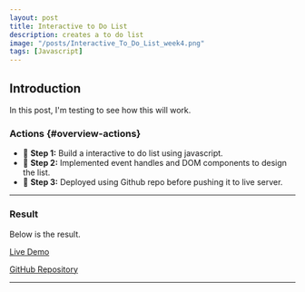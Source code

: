 ```yaml
---
layout: post
title: Interactive to Do List
description: creates a to do list
image: "/posts/Interactive_To_Do_List_week4.png"
tags: [Javascript]
---
```


## Introduction

In this post, I'm testing to see how this will work.

### Actions  {#overview-actions}
- 🔹 **Step 1:** Build a interactive to do list using javascript. 
- 🔹 **Step 2:** Implemented event handles and DOM components to design the list. 
- 🔹 **Step 3:** Deployed using Github repo before pushing it to live server.

---

### Result

Below is the result.

[Live Demo](https://darrensmith10.github.io/My-Interactive-ToDo-List-Week4/)

[GitHub Repository](https://github.com/DarrenSmith10/My-Interactive-ToDo-List-Week4)



---